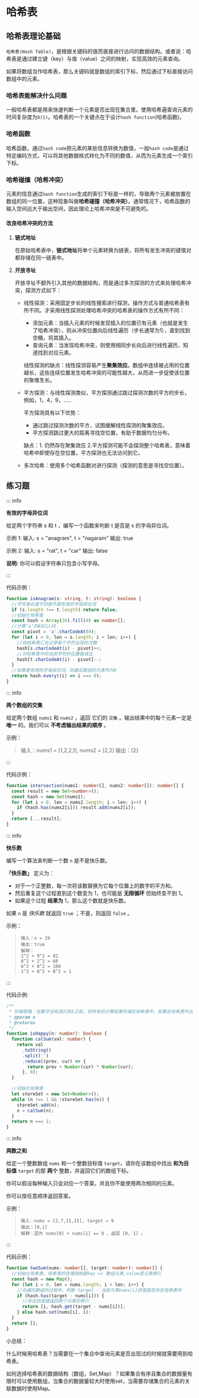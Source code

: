 # 哈希表



## 哈希表理论基础

`哈希表(Hash Table)`，是根据关键码的值而直接进行访问的数据结构。或者说：哈希表是通过建立键（key）与值（value）之间的映射，实现高效的元素查询。

如果将数组当作哈希表，那么关键码就是数组的索引下标，然后通过下标直接访问数组中的元素。

### 哈希表能解决什么问题

一般哈希表都是用来快速判断一个元素是否出现在集合里。使用哈希遍查询元素的时间复杂度为`O(1)`。哈希表的一个关键点在于设计`hash function`(哈希函数)。

### 哈希函数

哈希函数，通过`hash code`把元素的某些信息转换为数值，一般`hash code`是通过特定编码方式，可以将其他数据格式转化为不同的数值，从而为元素生成一个索引下标。

### 哈希碰撞（哈希冲突）

元素的信息通过`hash function`生成的索引下标是一样的，导致两个元素被放置在数组的同一位置，这种现象叫做**哈希碰撞（哈希冲突）**。通常情况下，哈希函数的输入空间远大于输出空间，因此理论上哈希冲突是不可避免的。

#### 改良哈希冲突的方法

1. **链式地址**

   在原始哈希表中，**链式地址**将单个元素转换为链表，将所有发生冲突的键值对都存储在同一链表中。

2. **开放寻址**

   开放寻址不额外引入其他的数据结构，而是通过多次探测的方式来处理哈希冲突，探测方式如下：

   + 线性探测：采用固定步长的线性搜索进行探测，操作方式与普通哈希表有所不同。才采用线性探测处理哈希冲突的哈希表的操作方式有所不同：

     + 添加元素：当插入元素的时候发现插入的位置已有元素（也就是发生了哈希冲突），则从冲突位置向后线性遍历（步长通常为1），直到找到空桶，将其插入。
     + 查询元素：当发现哈希冲突，则使用相同步长向后进行线性遍历，知道找到对应元素。

     线性探测的缺点：线性探测容易产生**聚集效应**。数组中连续被占用的位置越长，这些连续位置发生哈希冲突的可能性越大，从而进一步促使该位置的聚堆生长。

   + 平方探测：与线性探测类似，平方探测通过跳过探测次数的平方的步长，例如，1，4，9，.....

     平方探测具有以下优势：

     + 通过跳过探测次数的平方，试图缓解线性探测的聚集效应。
     + 平方探测跳过更大的距离寻找空位置，有助于数据均匀分布。

     缺点：1. 仍然存在聚集效应 2.平方探测可能不会探测整个哈希表，意味着哈希中即使存在空位置，平方探测也无法访问到它。

   + 多次哈希：使用多个哈希函数对进行探测（探测的意思是寻找空位置）。



## 练习题

::: info

**有效的字母异位词**

给定两个字符串 s 和 t ，编写一个函数来判断 t 是否是 s 的字母异位词。

示例 1: 输入: s = "anagram", t = "nagaram" 输出: true

示例 2: 输入: s = "rat", t = "car" 输出: false

**说明:** 你可以假设字符串只包含小写字母。

:::

代码示例：

```typescript
function isAnagram(s: string, t: string): boolean {
  //字符串长度不同就不是有效的字母异位词
  if (s.length !== t.length) return false;
  //初始化哈希表
  const hash = Array(26).fill(0) as number[];
  //计算‘a’的ASCLL码
  const pivot = 'a'.charCodeAt(0);
  for (let i = 0, len = s.length; i < len; i++) {
    //向哈希表汇总记录每个字符出现的次数
    hash[s.charCodeAt(i) - pivot]++;
    //对哈希表中的当前字符的位置做减法
    hash[t.charCodeAt(i) - pivot]--;
  }
  //如果是有效的字母异位词，则最后数组的元素均为0
  return hash.every((i) => i === 0);
}
```

::: info

**两个数组的交集**

给定两个数组 `nums1` 和 `nums2` ，返回 它们的 `交集` 。输出结果中的每个元素一定是 **唯一** 的。我们可以 **不考虑输出结果的顺序** 。

示例：

> 输入：nums1 = [1,2,2,1], nums2 = [2,2]
> 输出：[2]

:::

代码示例：

```typescript
function intersection(nums1: number[], nums2: number[]): number[] {
  const result = new Set<number>();
  const hash = new Set(nums1);
  for (let i = 0, len = nums2.length; i < len; i++) {
    if (hash.has(nums2[i])) result.add(nums2[i]);
  }
  return [...result];
}
```

::: info

**快乐数**

编写一个算法来判断一个数 `n` 是不是快乐数。

**「快乐数」** 定义为：

- 对于一个正整数，每一次将该数替换为它每个位置上的数字的平方和。
- 然后重复这个过程直到这个数变为 1，也可能是 **无限循环** 但始终变不到 1。
- 如果这个过程 **结果为** 1，那么这个数就是快乐数。

如果 `n` 是 *快乐数* 就返回 `true` ；不是，则返回 `false` 。

示例：

> ```
> 输入：n = 19
> 输出：true
> 解释：
> 1^2 + 9^2 = 82
> 8^2 + 2^2 = 68
> 6^2 + 8^2 = 100
> 1^2 + 0^2 + 0^2 = 1
> ```

:::

代码示例:
```typescript
/**
 * 阶梯思路：在数字没有迭代到1之前，将所有的计算结果存储在哈希表中，如果在哈希表中出现过计算结果，说明进入了无限循环中，那么此时需要退出循环
 * @param n 
 * @returns 
 */
function isHappy(n: number): boolean {
  function calSum(val: number) {
    return val
      .toString()
      .split('')
      .reduce((prev, cur) => {
        return prev + Number(cur) * Number(cur);
      }, 0);
  }

  //初始化哈希表
  let storeSet = new Set<Number>();
  while (n !== 1 && !storeSet.has(n)) {
    storeSet.add(n);
    n = calSum(n);
  }
  return n === 1;
}
```

::: info

**两数之和**

给定一个整数数组 `nums` 和一个整数目标值 `target`，请你在该数组中找出 **和为目标值** `target` 的那 **两个** 整数，并返回它们的数组下标。

你可以假设每种输入只会对应一个答案，并且你不能使用两次相同的元素。

你可以按任意顺序返回答案。

示例：

> ```
> 输入：nums = [2,7,11,15], target = 9
> 输出：[0,1]
> 解释：因为 nums[0] + nums[1] == 9 ，返回 [0, 1] 。
> ```

:::

代码示例：

```typescript
function twoSum(nums: number[], target: number): number[] {
  //初始化哈希表，哈希表的存储结构是key => 数组元素,value是元素索引
  const hash = new Map();
  for (let i = 0, len = nums.length; i < len; i++) {
    //在遍历数组的过程中，判断 target - 当前元素nums[i]的值是否存在哈希表中
    if (hash.has(target - nums[i])) {
      //存在则直接返回两个元素的索引
      return [i, hash.get(target - nums[i])];
    } else hash.set(nums[i], i);
  }
  return [];
}
```

小总结：

什么时候用哈希表？当需要在一个集合中查询元素是否出现过的时候就需要用到哈希表。

如何选择哈希表的数据结构（数组，Set,Map）？如果集合有序且集合的数据量有限时可以使用数组，当集合的数据量较大时使用set，当需要存储集合的元素的关联数据时使用Map。
